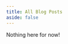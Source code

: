 ```yaml
---
title: All Blog Posts
aside: false
---
```


Nothing here for now!
<!---
<script setup>
import { data as blogs } from '/data/blogs.data'
import formatDate from "/.vitepress/theme/utils/formatDate"
import getSorted from "/.vitepress/theme/utils/getSorted"
const sortedBlogs = getSorted( blogs );
</script>

<ul>
  <li v-for="blog of sortedBlogs">
    <a :href="blog.url">{{ blog.frontmatter.title }}</a><br/>
        <span>{{ formatDate(blog.frontmatter.date) }}</span>
  </li>
</ul>

<style scoped>
li {
    display: flex;
    justify-content: space-between;
}
</style>
-->
